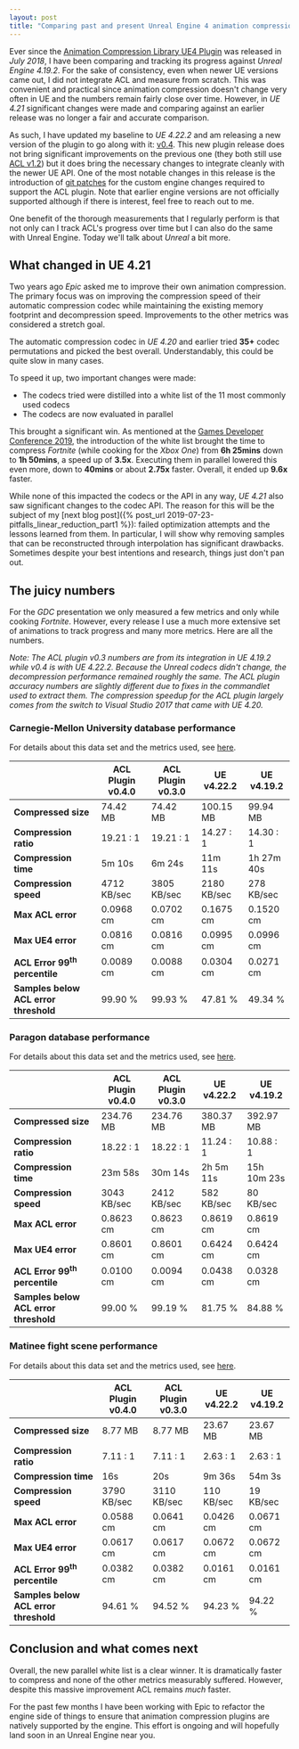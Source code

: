 ```yaml
---
layout: post
title: "Comparing past and present Unreal Engine 4 animation compression"
---
```

Ever since the [Animation Compression Library UE4 Plugin](https://github.com/nfrechette/acl-ue4-plugin) was released in *July 2018*, I have been comparing and tracking its progress against *Unreal Engine 4.19.2*. For the sake of consistency, even when newer UE versions came out, I did not integrate ACL and measure from scratch. This was convenient and practical since animation compression doesn't change very often in UE and the numbers remain fairly close over time. However, in *UE 4.21* significant changes were made and comparing against an earlier release was no longer a fair and accurate comparison.

As such, I have updated my baseline to *UE 4.22.2* and am releasing a new version of the plugin to go along with it: [v0.4](https://github.com/nfrechette/acl-ue4-plugin/releases/tag/v0.4.0). This new plugin release does not bring significant improvements on the previous one (they both still use [ACL v1.2](https://github.com/nfrechette/acl/releases/tag/v1.2.0)) but it does bring the necessary changes to integrate cleanly with the newer UE API. One of the most notable changes in this release is the introduction of [git patches](https://github.com/nfrechette/acl-ue4-plugin/tree/develop/Docs#engine-integration) for the custom engine changes required to support the ACL plugin. Note that earlier engine versions are not officially supported although if there is interest, feel free to reach out to me.

One benefit of the thorough measurements that I regularly perform is that not only can I track ACL's progress over time but I can also do the same with Unreal Engine. Today we'll talk about *Unreal* a bit more.

## What changed in UE 4.21

Two years ago *Epic* asked me to improve their own animation compression. The primary focus was on improving the compression speed of their automatic compression codec while maintaining the existing memory footprint and decompression speed. Improvements to the other metrics was considered a stretch goal.

The automatic compression codec in *UE 4.20* and earlier tried **35+** codec permutations and picked the best overall. Understandably, this could be quite slow in many cases.

To speed it up, two important changes were made:

*  The codecs tried were distilled into a white list of the 11 most commonly used codecs
*  The codecs are now evaluated in parallel

This brought a significant win. As mentioned at the [Games Developer Conference 2019](https://youtu.be/tWVZ6KO4lRs?t=1256), the introduction of the white list brought the time to compress *Fortnite* (while cooking for the *Xbox One*) from **6h 25mins** down to **1h 50mins**, a speed up of **3.5x**. Executing them in parallel lowered this even more, down to **40mins** or about **2.75x** faster. Overall, it ended up **9.6x** faster.

While none of this impacted the codecs or the API in any way, *UE 4.21* also saw significant changes to the codec API. The reason for this will be the subject of my [next blog post]({% post_url 2019-07-23-pitfalls_linear_reduction_part1 %}): failed optimization attempts and the lessons learned from them. In particular, I will show why removing samples that can be reconstructed through interpolation has significant drawbacks. Sometimes despite your best intentions and research, things just don't pan out.

## The juicy numbers

For the *GDC* presentation we only measured a few metrics and only while cooking *Fortnite*. However, every release I use a much more extensive set of animations to track progress and many more metrics. Here are all the numbers.

*Note: The ACL plugin v0.3 numbers are from its integration in UE 4.19.2 while v0.4 is with UE 4.22.2. Because the Unreal codecs didn't change, the decompression performance remained roughly the same. The ACL plugin accuracy numbers are slightly different due to fixes in the commandlet used to extract them. The compression speedup for the ACL plugin largely comes from the switch to Visual Studio 2017 that came with UE 4.20.*

### Carnegie-Mellon University database performance

For details about this data set and the metrics used, see [here](https://github.com/nfrechette/acl-ue4-plugin/blob/develop/Docs/cmu_performance.md).

|                 | ACL Plugin v0.4.0 | ACL Plugin v0.3.0 | UE v4.22.2  | UE v4.19.2 |
| -------                | --------   | --------      | --------      | --------      |
| **Compressed size**    | 74.42 MB | 74.42 MB | 100.15 MB | 99.94 MB |
| **Compression ratio**  | 19.21 : 1 | 19.21 : 1 | 14.27 : 1   | 14.30 : 1 |
| **Compression time**   | 5m 10s | 6m 24s | 11m 11s | 1h 27m 40s |
| **Compression speed**  | 4712 KB/sec | 3805 KB/sec | 2180 KB/sec | 278 KB/sec |
| **Max ACL error**      | 0.0968 cm | 0.0702 cm | 0.1675 cm  | 0.1520 cm |
| **Max UE4 error**      | 0.0816 cm | 0.0816 cm | 0.0995 cm    | 0.0996 cm |
| **ACL Error 99<sup>th</sup> percentile** | 0.0089 cm | 0.0088 cm | 0.0304 cm | 0.0271 cm |
| **Samples below ACL error threshold** | 99.90 % | 99.93 % | 47.81 % | 49.34 % |

### Paragon database performance

For details about this data set and the metrics used, see [here](https://github.com/nfrechette/acl-ue4-plugin/blob/develop/Docs/paragon_performance.md).


|                   | ACL Plugin v0.4.0 | ACL Plugin v0.3.0 | UE v4.22.2   | UE v4.19.2 |
| -------               | --------      | -------               | -------               | -------               |
| **Compressed size**   | 234.76 MB | 234.76 MB | 380.37 MB | 392.97 MB |
| **Compression ratio** | 18.22 : 1 | 18.22 : 1 | 11.24 : 1   | 10.88 : 1 |
| **Compression time**  | 23m 58s | 30m 14s | 2h 5m 11s | 15h 10m 23s |
| **Compression speed** | 3043 KB/sec | 2412 KB/sec | 582 KB/sec | 80 KB/sec |
| **Max ACL error**     | 0.8623 cm | 0.8623 cm | 0.8619 cm      | 0.8619 cm |
| **Max UE4 error**     | 0.8601 cm | 0.8601 cm | 0.6424 cm      | 0.6424 cm |
| **ACL Error 99<sup>th</sup> percentile** | 0.0100 cm | 0.0094 cm | 0.0438 cm | 0.0328 cm |
| **Samples below ACL error threshold** | 99.00 % | 99.19 % | 81.75 % | 84.88 % |

### Matinee fight scene performance

For details about this data set and the metrics used, see [here](https://github.com/nfrechette/acl-ue4-plugin/blob/develop/Docs/fight_scene_performance.md).

|               | ACL Plugin v0.4.0 | ACL Plugin v0.3.0 | UE v4.22.2 | UE v4.19.2 |
| -------               | --------  | -------               | -------               | -------               |
| **Compressed size**   | 8.77 MB | 8.77 MB | 23.67 MB   | 23.67 MB |
| **Compression ratio** | 7.11 : 1 | 7.11 : 1 | 2.63 : 1   | 2.63 : 1 |
| **Compression time**  | 16s | 20s | 9m 36s | 54m 3s |
| **Compression speed** | 3790 KB/sec | 3110 KB/sec | 110 KB/sec | 19 KB/sec |
| **Max ACL error**     | 0.0588 cm | 0.0641 cm | 0.0426 cm | 0.0671 cm |
| **Max UE4 error**     | 0.0617 cm | 0.0617 cm | 0.0672 cm  | 0.0672 cm |
| **ACL Error 99<sup>th</sup> percentile** | 0.0382 cm | 0.0382 cm | 0.0161 cm | 0.0161 cm |
| **Samples below ACL error threshold** | 94.61 % | 94.52 % | 94.23 % | 94.22 % |

## Conclusion and what comes next

Overall, the new parallel white list is a clear winner. It is dramatically faster to compress and none of the other metrics measurably suffered. However, despite this massive improvement ACL remains *much* faster.

For the past few months I have been working with Epic to refactor the engine side of things to ensure that animation compression plugins are natively supported by the engine. This effort is ongoing and will hopefully land soon in an Unreal Engine near you.
